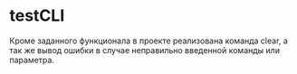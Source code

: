 # testCLI
Кроме заданного функционала в проекте реализована команда clear, а так же вывод ошибки в случае неправильно введенной команды или параметра. 
